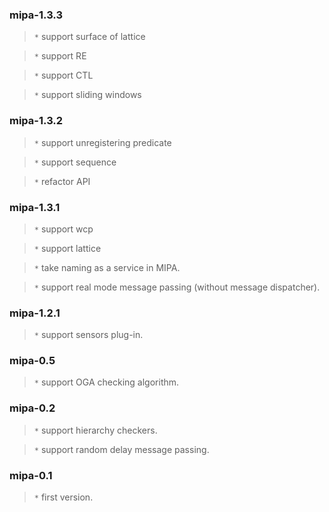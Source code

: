 ### mipa-1.3.3 ###

> `*` support surface of lattice

> `*` support RE

> `*` support CTL

> `*` support sliding windows

### mipa-1.3.2 ###

> `*` support unregistering predicate

> `*` support sequence

> `*` refactor API

### mipa-1.3.1 ###

> `*` support wcp

> `*` support lattice

> `*` take naming as a service in MIPA.

> `*` support real mode message passing (without message dispatcher).

### mipa-1.2.1 ###

> `*` support sensors plug-in.


### mipa-0.5 ###

> `*` support OGA checking algorithm.


### mipa-0.2 ###

> `*` support hierarchy checkers.

> `*` support random delay message passing.


### mipa-0.1 ###

> `*` first version.
